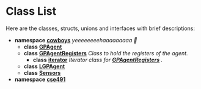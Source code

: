 
# Class List


Here are the classes, structs, unions and interfaces with brief descriptions:

* **namespace** [**cowboys**](namespacecowboys.md) _yeeeeeeeehaaaaaaaaa 🤠_     
    * **class** [**GPAgent**](classcowboys_1_1_g_p_agent.md)     
    * **class** [**GPAgentRegisters**](classcowboys_1_1_g_p_agent_registers.md) _Class to hold the registers of the agent._     
        * **class** [**iterator**](classcowboys_1_1_g_p_agent_registers_1_1iterator.md) _Iterator class for_ [_**GPAgentRegisters**_](classcowboys_1_1_g_p_agent_registers.md) _._    
    * **class** [**LGPAgent**](classcowboys_1_1_l_g_p_agent.md)     
    * **class** [**Sensors**](classcowboys_1_1_sensors.md)     
* **namespace** [**cse491**](namespacecse491.md) 

